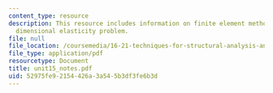 ```yaml
---
content_type: resource
description: This resource includes information on finite element method, for three
  dimensional elasticity problem.
file: null
file_location: /coursemedia/16-21-techniques-for-structural-analysis-and-design-spring-2005/52975fe92154426a3a545b3df3fe6b3d_unit15_notes.pdf
file_type: application/pdf
resourcetype: Document
title: unit15_notes.pdf
uid: 52975fe9-2154-426a-3a54-5b3df3fe6b3d
---
```

